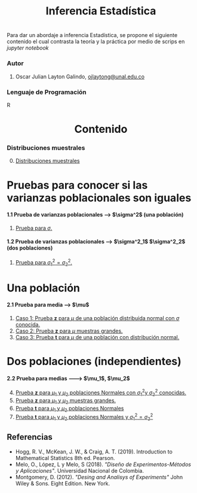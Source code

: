 <h1 align="center">Inferencia Estadística</h1>
<h1 align="center"></h1>

Para dar un abordaje a inferencia Estadística, se propone el siguiente contenido el cual contrasta la teoría y la práctica por medio de scrips en *jupyter notebook* 



<h3>Autor</h3>

1. Oscar Julian Layton Galindo, ojlaytong@unal.edu.co



<h3>Lenguaje de Programación </h3>

R


<h1 align='center'> Contenido</h1>



<h3> Distribuciones muestrales </h3>

0. [Distribuciones muestrales](./scripts_R/0_distribuciones_muestrales.ipynb)



<h1> Pruebas para conocer si las varianzas poblacionales son iguales </h1>
<h4> 1.1 Prueba de varianzas poblacionales --> $\sigma^2$ (una población) </h4>

1. [Prueba para $\sigma$.](./scripts_R/33_prueba_hipotesis_varianzas_una_poblacion.ipynb)


<h4> 1.2 Prueba de varianzas poblacionales --> $\sigma^2_1$   $\sigma^2_2$ (dos poblaciones) </h4>

1. [Prueba para $\sigma^2_1 = \sigma^2_2$.](./scripts_R/44_prueba_hipotesis_varianza_dos_poblaciones.ipynb)



<h1> Una población </h1>
<h4> 2.1 Prueba para media --> $\mu$  </h4>

1. [Caso 1: Prueba **z** para $\mu$ de una población distribuida normal con $\sigma$ conocida.](./scripts_R/1_prueba_hipotesis_media.ipynb)
1. [Caso 2: Prueba **z** para $\mu$ muestras grandes.](./scripts_R/2_prueba_hipotesis_media_aproximada.ipynb)
1. [Caso 3: Prueba **t** para $\mu$ de una población con distribución normal.](./scripts_R/3_prueba_hipotesis_media_muestra_pequena.ipynb)



<h1> Dos poblaciones (independientes) </h1>
<h4> 2.2 Prueba para medias --->  $\mu_1$, $\mu_2$ </h4>

4. [Prueba **z** para $\mu_1$ y $\mu_2$ poblaciones Normales con $\sigma^2_1$y $\sigma^2_2$ conocidas.](./scripts_R/4_prueba_hipotesis_medias_pob_normal_var_conocida.ipynb)
5. [Prueba **z** para $\mu_1$ y $\mu_2$ muestras grandes.](./scripts_R/5_prueba_hipotesis_medias_muestra_grande.ipynb)
6. [Prueba **t** para $\mu_1$ y $\mu_2$ poblaciones Normales](./scripts_R/6_prueba_hipotesis_medias_pob_normal.ipynb)
7. [Prueba **t** para $\mu_1$ y $\mu_2$ poblaciones Normales  y $\sigma^2_1=\sigma^2_2$](./scripts_R/7_prueba_hipotesis_medias_var_igual.ipynb)


<h2>Referencias</h2>


*  Hogg, R. V., McKean, J. W., & Craig, A. T. (2019). Introduction to Mathematical Statistics 8th ed. Pearson.
*  Melo, O., López, L y Melo, S (2018). _"Diseño de Experimentos-Métodos y Aplicaciones"_. Universidad Nacional de Colombia.
*  Montgomery, D. (2012). _"Desing and Analisys of Experiments"_ John Wiley & Sons. Eight Edition. New York.



